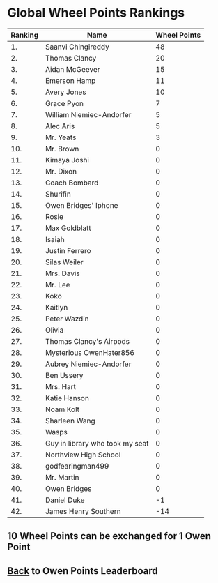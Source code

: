 # Global Wheel Points Rankings

|Ranking|Name|Wheel Points|
| ----------- | ----------- | ----------- |
|1.|Saanvi Chingireddy|48|
|2.|Thomas Clancy|20|
|3.|Aidan McGeever|15|
|4.|Emerson Hamp|11|
|5.|Avery Jones|10|
|6.|Grace Pyon|7|
|7.|William Niemiec-Andorfer|5|
|8.|Alec Aris|5|
|9.|Mr. Yeats|3|
|10.|Mr. Brown|0|
|11.|Kimaya Joshi|0|
|12.|Mr. Dixon|0|
|13.|Coach Bombard|0|
|14.|Shurifin|0|
|15.|Owen Bridges' Iphone|0|
|16.|Rosie|0|
|17.|Max Goldblatt|0|
|18.|Isaiah|0|
|19.|Justin Ferrero|0|
|20.|Silas Weiler|0|
|21.|Mrs. Davis|0|
|22.|Mr. Lee|0|
|23.|Koko|0|
|24.|Kaitlyn|0|
|25.|Peter Wazdin|0|
|26.|Olivia|0|
|27.|Thomas Clancy's Airpods|0|
|28.|Mysterious OwenHater856|0|
|29.|Aubrey Niemiec-Andorfer|0|
|30.|Ben Ussery|0|
|31.|Mrs. Hart|0|
|32.|Katie Hanson|0|
|33.|Noam Kolt|0|
|34.|Sharleen Wang|0|
|35.|Wasps|0|
|36.|Guy in library who took my seat|0|
|37.|Northview High School|0|
|38.|godfearingman499|0|
|39.|Mr. Martin|0|
|40.|Owen Bridges|0|
|41.|Daniel Duke|-1|
|42.|James Henry Southern|-14|

## 10 Wheel Points can be exchanged for 1 Owen Point

## [Back](../) to Owen Points Leaderboard